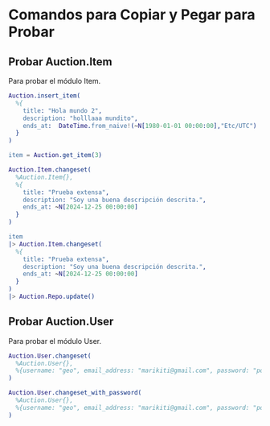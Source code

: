 # Comandos para Copiar y Pegar para Probar

## Probar Auction.Item

Para probar el módulo Item.

```erlang
Auction.insert_item(
  %{
    title: "Hola mundo 2",
    description: "holllaaa mundito",
    ends_at:  DateTime.from_naive!(~N[1980-01-01 00:00:00],"Etc/UTC")
  }
)

item = Auction.get_item(3)

Auction.Item.changeset(
  %Auction.Item{},
  %{
    title: "Prueba extensa",
    description: "Soy una buena descripción descrita.",
    ends_at: ~N[2024-12-25 00:00:00]
  }
)

item
|> Auction.Item.changeset(
  %{
    title: "Prueba extensa",
    description: "Soy una buena descripción descrita.",
    ends_at: ~N[2024-12-25 00:00:00]
  }
)
|> Auction.Repo.update()
```

## Probar Auction.User

Para probar el módulo User.

```erlang
Auction.User.changeset(
  %Auction.User{},
  %{username: "geo", email_address: "marikiti@gmail.com", password: "polvorete"}
)

Auction.User.changeset_with_password(
  %Auction.User{},
  %{username: "geo", email_address: "marikiti@gmail.com", password: "polvorete", password_confirmation: "polvorete"}
)
```